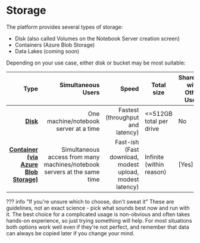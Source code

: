 # Storage

The platform provides several types of storage:

- Disk (also called Volumes on the Notebook Server creation screen)
- Containers (Azure Blob Storage)
- Data Lakes (coming soon)

Depending on your use case, either disk or bucket may be most suitable:

|                               Type |                                                       Simultaneous Users |                                                   Speed | Total size               | Shareable with Other Users |
| ---------------------------------: | -----------------------------------------------------------------------: | ------------------------------------------------------: | ------------------------ | ------------------------- |
|               **[Disk](Disks.md)** |                                    One machine/notebook server at a time |                        Fastest (throughput and latency) | <=512GB total per drive  | No                        |
| **[Container (via Azure Blob Storage)](AzureBlobStorage.md)** | Simultaneous access from many machines/notebook servers at the same time | Fast-ish (Fast download, modest upload, modest latency) | Infinite (within reason) | [Yes]                     |

<!--prettier-ignore-->
??? info "If you're unsure which to choose, don't sweat it"
    These are guidelines, not an exact science - pick what sounds best now and run with it.  The best choice for a complicated usage is non-obvious and often takes hands-on experience, so just trying something will help.  For most situations both options work well even if they're not perfect, and remember that data can always be copied later if you change your mind.
